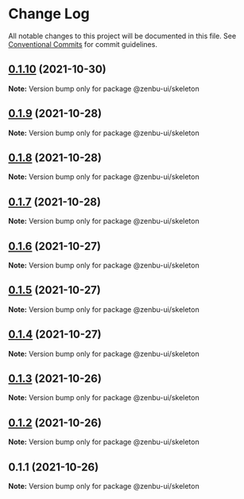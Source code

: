 # Change Log

All notable changes to this project will be documented in this file.
See [Conventional Commits](https://conventionalcommits.org) for commit guidelines.

## [0.1.10](https://github.com/KodepandaID/zenbu-ui/compare/@zenbu-ui/skeleton@0.1.9...@zenbu-ui/skeleton@0.1.10) (2021-10-30)

**Note:** Version bump only for package @zenbu-ui/skeleton





## [0.1.9](https://github.com/KodepandaID/zenbu-ui/compare/@zenbu-ui/skeleton@0.1.8...@zenbu-ui/skeleton@0.1.9) (2021-10-28)

**Note:** Version bump only for package @zenbu-ui/skeleton





## [0.1.8](https://github.com/KodepandaID/zenbu-ui/compare/@zenbu-ui/skeleton@0.1.7...@zenbu-ui/skeleton@0.1.8) (2021-10-28)

**Note:** Version bump only for package @zenbu-ui/skeleton





## [0.1.7](https://github.com/KodepandaID/zenbu-ui/compare/@zenbu-ui/skeleton@0.1.6...@zenbu-ui/skeleton@0.1.7) (2021-10-28)

**Note:** Version bump only for package @zenbu-ui/skeleton





## [0.1.6](https://github.com/KodepandaID/zenbu-ui/compare/@zenbu-ui/skeleton@0.1.5...@zenbu-ui/skeleton@0.1.6) (2021-10-27)

**Note:** Version bump only for package @zenbu-ui/skeleton





## [0.1.5](https://github.com/KodepandaID/zenbu-ui/compare/@zenbu-ui/skeleton@0.1.4...@zenbu-ui/skeleton@0.1.5) (2021-10-27)

**Note:** Version bump only for package @zenbu-ui/skeleton





## [0.1.4](https://github.com/KodepandaID/zenbu-ui/compare/@zenbu-ui/skeleton@0.1.3...@zenbu-ui/skeleton@0.1.4) (2021-10-27)

**Note:** Version bump only for package @zenbu-ui/skeleton





## [0.1.3](https://github.com/KodepandaID/zenbu-ui/compare/@zenbu-ui/skeleton@0.1.2...@zenbu-ui/skeleton@0.1.3) (2021-10-26)

**Note:** Version bump only for package @zenbu-ui/skeleton





## [0.1.2](https://github.com/KodepandaID/zenbu-ui/compare/@zenbu-ui/skeleton@0.1.1...@zenbu-ui/skeleton@0.1.2) (2021-10-26)

**Note:** Version bump only for package @zenbu-ui/skeleton





## 0.1.1 (2021-10-26)

**Note:** Version bump only for package @zenbu-ui/skeleton
